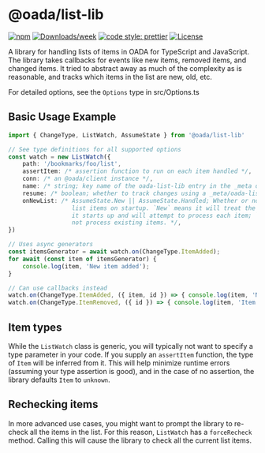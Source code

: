 # @oada/list-lib

[![npm](https://img.shields.io/npm/v/@oada/list-lib)](https://www.npmjs.com/package/@oada/list-lib)
[![Downloads/week](https://img.shields.io/npm/dw/@oada/list-lib.svg)](https://npmjs.org/package/@oada/list-lib)
[![code style: prettier](https://img.shields.io/badge/code_style-prettier-ff69b4.svg)](https://github.com/prettier/prettier)
[![License](https://img.shields.io/github/license/OADA/client)](LICENSE)

A library for handling lists of items in OADA for TypeScript and JavaScript.
The library takes callbacks for events like
new items, removed items, and changed items.
It tried to abstract away as much of the complexity as is reasonable,
and tracks which items in the list are new, old, etc.

For detailed options, see the `Options` type in src/Options.ts

## Basic Usage Example

```typescript
import { ChangeType, ListWatch, AssumeState } from '@oada/list-lib'

// See type definitions for all supported options
const watch = new ListWatch({
    path: '/bookmarks/foo/list',
    assertItem: /* assertion function to run on each item handled */,
    conn: /* an @oada/client instance */,
    name: /* string; key name of the oada-list-lib entry in the _meta doc*/,
    resume: /* boolean; whether to track changes using a _meta/oada-list-lib/<name> entry */,
    onNewList: /* AssumeState.New || AssumeState.Handled; Whether or not to handle existing
                  list items on startup. `New` means it will treat the list as new every time
                  it starts up and will attempt to process each item; `Handled` means it will
                  not process existing items. */,
})

// Uses async generators
const itemsGenerator = await watch.on(ChangeType.ItemAdded);
for await (const item of itemsGenerator) {
    console.log(item, 'New item added');
}

// Can use callbacks instead
watch.on(ChangeType.ItemAdded, ({ item, id }) => { console.log(item, 'New list item') });
watch.on(ChangeType.ItemRemoved, ({ id }) => { console.log(item, 'Item removed') },
```

## Item types

While the `ListWatch` class is generic,
you will typically not want to specify a type parameter in your code.
If you supply an `assertItem` function,
the type of `Item` will be inferred from it.
This will help minimize runtime errors
(assuming your type assertion is good),
and in the case of no assertion, the library defaults `Item` to `unknown`.

## Rechecking items

In more advanced use cases, you might want to prompt the library to re-check
all the items in the list.
For this reason, `ListWatch` has a `forceRecheck` method.
Calling this will cause the library to check all the current list items.
